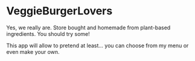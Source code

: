 # VeggieBurgerLovers

Yes, we really are. Store bought and homemade from plant-based ingredients. You should try some!

This app will allow to pretend at least... you can choose from my menu or even make your own.